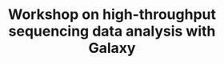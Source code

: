 ---
layout: event-external
title: Workshop on high-throughput sequencing data analysis with Galaxy


external: "https://galaxyproject.org/events/2024-07-22-galaxy-workshop-freiburg/"

description: |
    This course introduces scientists to the data analysis platform Galaxy. The course is a beginner course; there is no requirement of any programming skills.

date_start: 2024-07-22
date_end: 2024-07-26 

contributions:
  organisers:
  - erxleben
  instructors:
  - erxleben
  - teresa-m
  funding:
  - eurosciencegateway 
  - deNBI

location:
  geo:
    lat: 47.9960901
    lon: 7.8494005
  name: University Freiburg    # can be e.g. "Online" for online events (and leave the rest empty)
  city: Freiburg
  country: Germany


---
